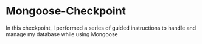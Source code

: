﻿# Mongoose-Checkpoint
In this checkpoint, I  performed a series of guided instructions to handle and manage my database while using Mongoose
